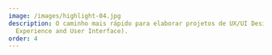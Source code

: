 ```yaml
---
image: /images/highlight-04.jpg
description: O caminho mais rápido para elaborar projetos de UX/UI Design (User
  Experience and User Interface).
order: 4
---
```

